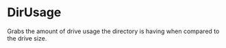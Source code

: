 # DirUsage
Grabs the amount of drive usage the directory is having when compared to the drive size.

